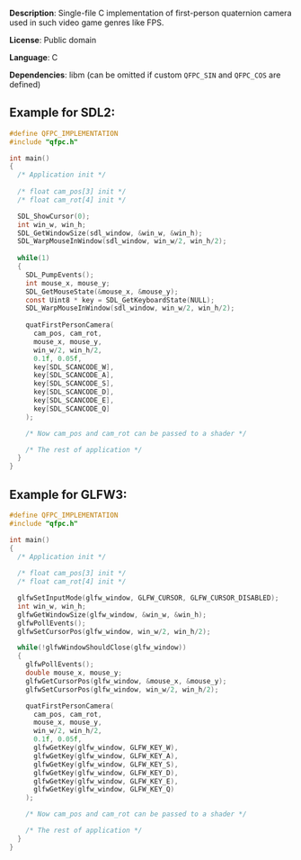 **Description**: Single-file C implementation of first-person quaternion camera used in such video game genres like FPS.

**License**: Public domain

**Language**: C

**Dependencies**: libm (can be omitted if custom `QFPC_SIN` and `QFPC_COS` are defined)

Example for SDL2:
-----------------

```c
#define QFPC_IMPLEMENTATION
#include "qfpc.h"

int main()
{
  /* Application init */
  
  /* float cam_pos[3] init */
  /* float cam_rot[4] init */

  SDL_ShowCursor(0);
  int win_w, win_h;
  SDL_GetWindowSize(sdl_window, &win_w, &win_h);
  SDL_WarpMouseInWindow(sdl_window, win_w/2, win_h/2);
  
  while(1)
  {
    SDL_PumpEvents();
    int mouse_x, mouse_y;
    SDL_GetMouseState(&mouse_x, &mouse_y);
    const Uint8 * key = SDL_GetKeyboardState(NULL);
    SDL_WarpMouseInWindow(sdl_window, win_w/2, win_h/2);
    
    quatFirstPersonCamera(
      cam_pos, cam_rot,
      mouse_x, mouse_y,
      win_w/2, win_h/2,
      0.1f, 0.05f,
      key[SDL_SCANCODE_W],
      key[SDL_SCANCODE_A],
      key[SDL_SCANCODE_S],
      key[SDL_SCANCODE_D],
      key[SDL_SCANCODE_E],
      key[SDL_SCANCODE_Q]
    );

    /* Now cam_pos and cam_rot can be passed to a shader */

    /* The rest of application */
  }
}
```

Example for GLFW3:
------------------

```c
#define QFPC_IMPLEMENTATION
#include "qfpc.h"

int main()
{
  /* Application init */
  
  /* float cam_pos[3] init */
  /* float cam_rot[4] init */

  glfwSetInputMode(glfw_window, GLFW_CURSOR, GLFW_CURSOR_DISABLED);
  int win_w, win_h;
  glfwGetWindowSize(glfw_window, &win_w, &win_h);
  glfwPollEvents();
  glfwSetCursorPos(glfw_window, win_w/2, win_h/2);

  while(!glfwWindowShouldClose(glfw_window))
  {
    glfwPollEvents();
    double mouse_x, mouse_y;
    glfwGetCursorPos(glfw_window, &mouse_x, &mouse_y);
    glfwSetCursorPos(glfw_window, win_w/2, win_h/2);

    quatFirstPersonCamera(
      cam_pos, cam_rot,
      mouse_x, mouse_y,
      win_w/2, win_h/2,
      0.1f, 0.05f,
      glfwGetKey(glfw_window, GLFW_KEY_W),
      glfwGetKey(glfw_window, GLFW_KEY_A),
      glfwGetKey(glfw_window, GLFW_KEY_S),
      glfwGetKey(glfw_window, GLFW_KEY_D),
      glfwGetKey(glfw_window, GLFW_KEY_E),
      glfwGetKey(glfw_window, GLFW_KEY_Q)
    );

    /* Now cam_pos and cam_rot can be passed to a shader */

    /* The rest of application */
  }
}
```
